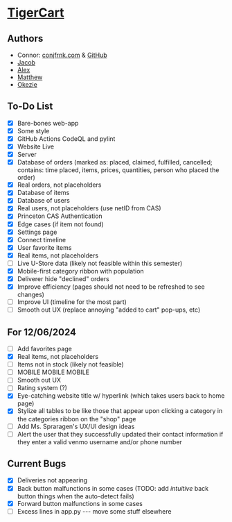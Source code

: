 # [TigerCart](https://tigercart.shop)

## Authors
- Connor: [conjfrnk.com](https://conjfrnk.com) & [GitHub](https://github.com/conjfrnk)
- [Jacob](https://github.com/jacobdavis3)
- [Alex](https://github.com/AlexDelistathis)
- [Matthew](https://github.com/mattzhang80)
- [Okezie](https://github.com/oaken-one)

## To-Do List
- [X] Bare-bones web-app
- [X] Some style
- [X] GitHub Actions CodeQL and pylint
- [X] Website Live
- [X] Server
- [X] Database of orders (marked as: placed, claimed, fulfilled, cancelled; contains: time placed, items, prices, quantities, person who placed the order)
- [X] Real orders, not placeholders
- [X] Database of items
- [X] Database of users
- [X] Real users, not placeholders (use netID from CAS)
- [X] Princeton CAS Authentication
- [X] Edge cases (if item not found)
- [X] Settings page
- [X] Connect timeline
- [X] User favorite items
- [X] Real items, not placeholders
- [ ] Live U-Store data (likely not feasible within this semester)
- [X] Mobile-first category ribbon with population
- [X] Deliverer hide "declined" orders
- [X] Improve efficiency (pages should not need to be refreshed to see changes)
- [ ] Improve UI (timeline for the most part)
- [ ] Smooth out UX (replace annoying "added to cart" pop-ups, etc)

## For 12/06/2024
- [ ] Add favorites page
- [X] Real items, not placeholders
- [ ] Items not in stock (likely not feasible)
- [ ] MOBILE MOBILE MOBILE
- [ ] Smooth out UX
- [ ] Rating system (?)
- [X] Eye-catching website title w/ hyperlink (which takes users back to home page)
- [X] Stylize all tables to be like those that appear upon clicking a category in the categories ribbon on the "shop" page
- [ ] Add Ms. Spraragen's UX/UI design ideas
- [ ] Alert the user that they successfully updated their contact information if they enter a valid venmo username and/or phone number

## Current Bugs
- [X] Deliveries not appearing
- [X] Back button malfunctions in some cases (TODO: add *intuitive* back button things when the auto-detect fails)
- [X] Forward button malfunctions in some cases
- [ ] Excess lines in app.py --- move some stuff elsewhere
